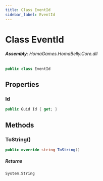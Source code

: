 ```yaml
---
title: Class EventId
sidebar_label: EventId
---
```

# Class EventId


###### **Assembly**: HomaGames.HomaBelly.Core.dll

```csharp title="Declaration"
public class EventId
```
## Properties
### Id


```csharp title="Declaration"
public Guid Id { get; }
```
## Methods
### ToString()


```csharp title="Declaration"
public override string ToString()
```

##### Returns

`System.String`
